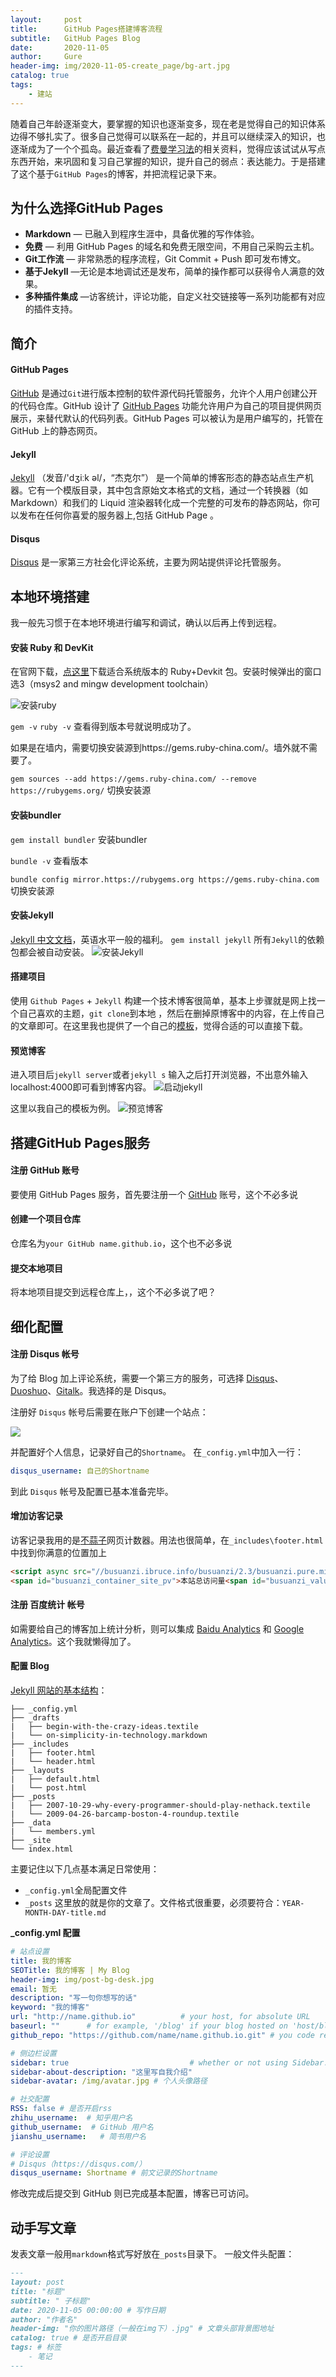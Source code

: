 ```yaml
---
layout:     post
title:      GitHub Pages搭建博客流程
subtitle:   GitHub Pages Blog
date:       2020-11-05
author:     Gure
header-img: img/2020-11-05-create_page/bg-art.jpg
catalog: true
tags:
    - 建站
---
```

随着自己年龄逐渐变大，要掌握的知识也逐渐变多，现在老是觉得自己的知识体系边得不够扎实了。很多自己觉得可以联系在一起的，并且可以继续深入的知识，也逐渐成为了一个个孤岛。最近查看了[费曼学习法](https://wiki.mbalib.com/wiki/%E8%B4%B9%E6%9B%BC%E5%AD%A6%E4%B9%A0%E6%B3%95)的相关资料，觉得应该试试从写点东西开始，来巩固和复习自己掌握的知识，提升自己的弱点：表达能力。于是搭建了这个基于`GitHub Pages`的博客，并把流程记录下来。

<!-- more -->

## 为什么选择GitHub Pages

- **Markdown** — 已融入到程序生涯中，具备优雅的写作体验。
- **免费** — 利用 GitHub Pages 的域名和免费无限空间，不用自己采购云主机。
- **Git工作流** — 非常熟悉的程序流程，Git Commit + Push 即可发布博文。
- **基于Jekyll** —无论是本地调试还是发布，简单的操作都可以获得令人满意的效果。
- **多种插件集成** —访客统计，评论功能，自定义社交链接等一系列功能都有对应的插件支持。

## 简介

#### GitHub Pages
[GitHub](https://github.com) 是通过`Git`进行版本控制的软件源代码托管服务，允许个人用户创建公开的代码仓库。GitHub 设计了 [GitHub Pages](https://pages.github.com) 功能允许用户为自己的项目提供网页展示，来替代默认的代码列表。GitHub Pages 可以被认为是用户编写的，托管在 GitHub 上的静态网页。

#### Jekyll
[Jekyll](https://jekyllrb.com) （发音/'dʒiːk əl/，“杰克尔”） 是一个简单的博客形态的静态站点生产机器。它有一个模版目录，其中包含原始文本格式的文档，通过一个转换器（如 Markdown）和我们的 Liquid 渲染器转化成一个完整的可发布的静态网站，你可以发布在任何你喜爱的服务器上,包括 GitHub Page 。

#### Disqus
[Disqus](https://disqus.com) 是一家第三方社会化评论系统，主要为网站提供评论托管服务。


## 本地环境搭建
我一般先习惯于在本地环境进行编写和调试，确认以后再上传到远程。

#### 安装 Ruby 和 DevKit
在官网下载，[点这里]( https://rubyinstaller.org/downloads/ )下载适合系统版本的 Ruby+Devkit 包。安装时候弹出的窗口选3（msys2 and mingw development toolchain）

![安装ruby](https://github.com/Gurepan/Gurepan.github.io/blob/master/img/2020-11-05-create_page/%E5%AE%89%E8%A3%85ruby.png?raw=true)

`gem -v` `ruby -v` 查看得到版本号就说明成功了。

如果是在墙内，需要切换安装源到https://gems.ruby-china.com/。墙外就不需要了。

`gem sources --add https://gems.ruby-china.com/ --remove https://rubygems.org/` 切换安装源

#### 安装bundler
`gem install bundler`  安装bundler

`bundle -v`  查看版本

`bundle config mirror.https://rubygems.org https://gems.ruby-china.com`  切换安装源

#### 安装Jekyll

[Jekyll 中文文档](http://jekyll.com.cn)，英语水平一般的福利。
`gem install jekyll` 所有`Jekyll`的依赖包都会被自动安装。
![安装Jekyll](https://github.com/Gurepan/Gurepan.github.io/blob/master/img/2020-11-05-create_page/%E5%AE%89%E8%A3%85jekyll.png?raw=true)

#### 搭建项目
使用 `Github Pages` + `Jekyll` 构建一个技术博客很简单，基本上步骤就是网上找一个自己喜欢的主题，`git clone`到本地 ，然后在删掉原博客中的内容，在上传自己的文章即可。在这里我也提供了一个自己的[模板](https://codeload.github.com/Gurepan/jekyll-blog/zip/main)，觉得合适的可以直接下载。

#### 预览博客
进入项目后`jekyll server`或者`jekyll s`  输入之后打开浏览器，不出意外输入localhost:4000即可看到博客内容。
![启动jekyll](https://github.com/Gurepan/Gurepan.github.io/blob/master/img/2020-11-05-create_page/%E5%90%AF%E5%8A%A8jekyll.png?raw=true)

这里以我自己的模板为例。
![预览博客](https://github.com/Gurepan/Gurepan.github.io/blob/master/img/2020-11-05-create_page/%E9%A2%84%E8%A7%88%E5%8D%9A%E5%AE%A2.png?raw=true)

## 搭建GitHub Pages服务

####  注册 GitHub 账号

要使用 GitHub Pages 服务，首先要注册一个 [GitHub](https://github.com) 账号，这个不必多说

#### 创建一个项目仓库

仓库名为`your GitHub name.github.io`，这个也不必多说

#### 提交本地项目

将本地项目提交到远程仓库上，，这个不必多说了吧？

## 细化配置

#### 注册 Disqus 帐号

为了给 Blog 加上评论系统，需要一个第三方的服务，可选择 [Disqus](https://disqus.com/)、[Duoshuo](http://duoshuo.com/)、[Gitalk](https://github.com/gitalk/gitalk)。我选择的是 Disqus。

注册好 `Disqus` 帐号后需要在账户下创建一个站点：

![](https://github.com/Gurepan/Gurepan.github.io/blob/master/img/2020-11-05-create_page/disqus.png?raw=true)

并配置好个人信息，记录好自己的`Shortname`。
在`_config.yml`中加入一行：
```yaml
disqus_username: 自己的Shortname
```
到此 `Disqus` 帐号及配置已基本准备完毕。

#### 增加访客记录
访客记录我用的是[不蒜子](http://busuanzi.ibruce.info/)网页计数器。用法也很简单，在`_includes\footer.html`中找到你满意的位置加上
```html
<script async src="//busuanzi.ibruce.info/busuanzi/2.3/busuanzi.pure.mini.js"></script>
<span id="busuanzi_container_site_pv">本站总访问量<span id="busuanzi_value_site_pv"></span>次</span>
```

#### 注册 百度统计 帐号

如需要给自己的博客加上统计分析，则可以集成 [Baidu Analytics](http://tongji.baidu.com/web/welcome/login) 和 [Google Analytics](http://www.google.cn/analytics/)。这个我就懒得加了。


#### 配置 Blog

[Jekyll 网站的基本结构](https://www.jekyll.com.cn/docs/structure/)：

```
├── _config.yml
├── _drafts
|   ├── begin-with-the-crazy-ideas.textile
|   └── on-simplicity-in-technology.markdown
├── _includes
|   ├── footer.html
|   └── header.html
├── _layouts
|   ├── default.html
|   └── post.html
├── _posts
|   ├── 2007-10-29-why-every-programmer-should-play-nethack.textile
|   └── 2009-04-26-barcamp-boston-4-roundup.textile
├── _data
|   └── members.yml
├── _site
└── index.html
```

主要记住以下几点基本满足日常使用：
- `_config.yml`全局配置文件
- `_posts` 这里放的就是你的文章了。文件格式很重要，必须要符合：`YEAR-MONTH-DAY-title.md`

**_config.yml 配置**
```yaml
# 站点设置
title: 我的博客
SEOTitle: 我的博客 | My Blog
header-img: img/post-bg-desk.jpg
email: 暂无
description: "写一句你想写的话"
keyword: "我的博客"
url: "http://name.github.io"          # your host, for absolute URL
baseurl: ""      # for example, '/blog' if your blog hosted on 'host/blog'
github_repo: "https://github.com/name/name.github.io.git" # you code repository

# 侧边栏设置
sidebar: true                           # whether or not using Sidebar.
sidebar-about-description: "这里写自我介绍"
sidebar-avatar: /img/avatar.jpg # 个人头像路径

# 社交配置
RSS: false # 是否开启rss
zhihu_username:  # 知乎用户名
github_username:  # GitHub 用户名
jianshu_username:   # 简书用户名

# 评论设置
# Disqus（https://disqus.com/）
disqus_username: Shortname # 前文记录的Shortname
```

修改完成后提交到 GitHub 则已完成基本配置，博客已可访问。

## 动手写文章

发表文章一般用`markdown`格式写好放在`_posts`目录下。
一般文件头配置：

```markdown
---
layout: post
title: "标题"
subtitle: " 子标题"
date: 2020-11-05 00:00:00 # 写作日期
author: "作者名"
header-img: "你的图片路径（一般在img下）.jpg" # 文章头部背景图地址
catalog: true # 是否开启目录
tags: # 标签
    - 笔记
---
```
